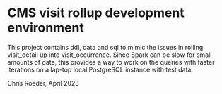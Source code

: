 # CMS visit rollup development environment
This project contains ddl, data and sql to mimic the issues in rolling visit_detail up
into visit_occurrence. Since Spark can be slow for small amounts of data, this provides
a way to work on the queries with faster iterations on a lap-top local PostgreSQL instance
with test data.

Chris Roeder, April 2023


